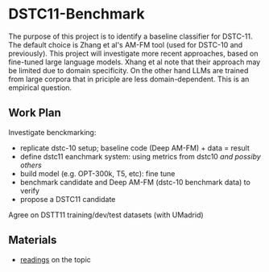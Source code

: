 # DSTC11-Benchmark
The purpose of this project is to identify a baseline classifier for DSTC-11. The default choice is Zhang et al's AM-FM tool (used for DSTC-10 and previously). 
This project will investigate more recent approaches, based on fine-tuned large language models. Xhang et al note that their approach may be limited due to domain specificity. On the other hand LLMs are trained from large corpora that in priciple are less domain-dependent. This is an empirical question.

## Work Plan
Investigate benckmarking:
- replicate dstc-10 setup; baseline code (Deep AM-FM) + data = result
- define dstc11 eanchmark system: using metrics from dstc10 *and possiby others*
- build model (e.g. OPT-300k, T5, etc): fine tune
- benchmark candidate and Deep AM-FM (dstc-10 benchmark data) to verify
- propose a DSTC11 candidate 

Agree on DSTT11 training/dev/test datasets (with UMadrid)

## Materials
- [readings](readings/README.md) on the topic

